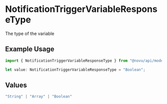 # NotificationTriggerVariableResponseType

The type of the variable

## Example Usage

```typescript
import { NotificationTriggerVariableResponseType } from "@novu/api/models/components";

let value: NotificationTriggerVariableResponseType = "Boolean";
```

## Values

```typescript
"String" | "Array" | "Boolean"
```